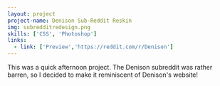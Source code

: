 ```yaml
---
layout: project
project-name: Denison Sub-Reddit Reskin
img: subredditredesign.png
skills: ['CSS', 'Photoshop']
links:
  - link: ['Preview','https://reddit.com/r/Denison']
---
```


This was a quick afternoon project. The Denison subreddit was rather barren, so I decided to make it reminiscent of Denison's website!
